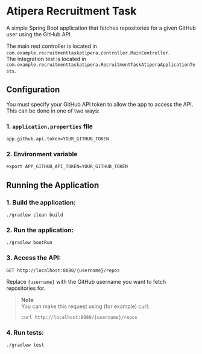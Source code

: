 # Atipera Recruitment Task

A simple Spring Boot application that fetches repositories for a given GitHub user using the GitHub API.

The main rest controller is located in `com.example.recruitmenttaskatipera.controller.MainController`. \
The integration test is located in `com.example.recruitmenttaskatipera.RecruitmentTaskAtiperaApplicationTests`.

## Configuration

You must specify your GitHub API token to allow the app to access the API. This can be done in one of two ways:

### 1. `application.properties` file 
```properties
app.github.api.token=YOUR_GITHUB_TOKEN
```

### 2. Environment variable
```shell
export APP_GITHUB_API_TOKEN=YOUR_GITHUB_TOKEN
```

## Running the Application
### 1. Build the application:
```shell
./gradlew clean build
```

### 2. Run the application:
```shell
./gradlew bootRun
```

### 3. Access the API:
```
GET http://localhost:8080/{username}/repos
```
Replace `{username}` with the GitHub username you want to fetch repositories for.

> **Note**\
> You can make this request using (for example) curl:
> ```shell
> curl http://localhost:8080/{username}/repos
> ```

### 4. Run tests:
```shell
./gradlew test
```